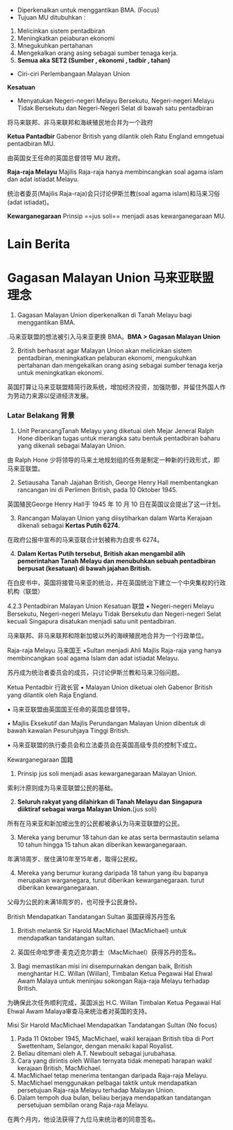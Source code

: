 - Diperkenalkan untuk menggantikan BMA. (Focus)
- Tujuan MU ditubuhkan :
1) Melicinkan sistem pentadbiran
2) Meningkatkan peiaburan ekonomi
3) Mnegukuhkan pertahanan
4) Mengekalkan orang asing sebagai sumber tenaga kerja. 
5) **Semua aka SET2 (Sumber , ekonomi , tadbir , tahan)**
- Ciri-ciri Perlembangaan Malayan Union

**Kesatuan**
- Menyatukan Negeri-negeri  Melayu Bersekutu, Negeri-negeri  Melayu Tidak Bersekutu dan Negeri-Negeri Selat di bawah satu pentadbiran

将马来联邦、非马来联邦和海峡殖民地合并为一个政府

**Ketua Pantadbir**
Gabenor British yang dilantik oleh Ratu England emngetuai pentadbiran MU.

由英国女王任命的英国总督领导 MU 政府。

**Raja-raja Melayu**
Majilis Raja-raja hanya membincangkan soal agama islam dan adat istiadat Melayu.

统治者委员(Majilis Raja-raja)会只讨论伊斯兰教(soal agama islam)和马来习俗(adat istiadat)。

**Kewarganegaraan**
Prinsip ==jus soli== menjadi asas kewarganegaraan MU.

# Lain Berita
# Gagasan Malayan Union 马来亚联盟理念
1. Gagasan Malayan Union diperkenalkan di Tanah Melayu bagi menggantikan BMA.

.马来亚联盟的想法被引入马来亚更换 BMA。**BMA > Gagasan Malayan Union**

2. British berhasrat agar Malayan Union akan melicinkan sistem pentadbiran, meningkatkan pelaburan ekonomi, mengukuhkan pertahanan dan mengekalkan orang asing sebagai sumber tenaga kerja untuk meningkatkan ekonomi.

英国打算让马来亚联盟精简行政系统，增加经济投资，加强防御，并留住外国人作为劳动力来源以促进经济发展。

### Latar Belakang 背景
1. Unit PerancangTanah Melayu yang diketuai oleh Mejar Jeneral Ralph Hone diberikan tugas untuk merangka satu bentuk pentadbiran baharu yang dikenali sebagai Malayan Union.

由 Ralph Hone 少将领导的马来土地规划组的任务是制定一种新的行政形式，即马来亚联盟。

2. Setiausaha Tanah Jajahan British, George Henry Hall membentangkan rancangan ini di Perlimen British, pada 10 Oktober 1945.

英国殖民George Henry Hall于 1945 年 10 月 10 日在英国议会提出了这一计划。

3. Rancangan Malayan Union yang diisytiharkan dalam Warta Kerajaan dikenali sebagai **Kertas Putih 6274.**

 在政府公报中宣布的马来亚联合计划被称为白皮书 6274。

4. **Dalam Kertas Putih tersebut, British akan mengambil alih pemerintahan Tanah Melayu dan menubuhkan sebuah pentadbiran berpusat (kesatuan) di bawah jajahan British.**

在白皮书中，英国将接管马来亚的统治，并在英国统治下建立一个中央集权的行政机构（联盟）


4.2.3 Pentadbiran Malayan Union
Kesatuan  联盟
▪ Negeri-negeri Melayu Bersekutu, Negeri-negeri Melayu Tidak Bersekutu dan Negeri-negeri Selat kecuali Singapura disatukan menjadi satu unit pentadbiran.

马来联邦、非马来联邦和除新加坡以外的海峡殖民地合并为一个行政单位。

Raja-raja Melayu  马来国王
▪Sultan menjadi Ahli Majlis Raja-raja yang hanya membincangkan soal agama Islam dan adat istiadat Melayu.

苏丹成为统治者委员会的成员，只讨论伊斯兰教和马来习俗问题。

Ketua Pentadbir  行政长官
▪ Malayan Union diketuai oleh Gabenor British yang dilantik oleh Raja England.

▪ 马来亚联盟由英国国王任命的英国总督领导。

▪ Majlis Eksekutif dan Majlis Perundangan Malayan Union dibentuk di bawah kawalan Pesuruhjaya Tinggi British.

▪ 马来亚联盟的执行委员会和立法委员会在英国高级专员的控制下成立。


Kewarganegaraan 国籍
1. Prinsip jus soli menjadi asas kewarganegaraan Malayan Union.

索利汁原则成为马来亚联盟公民的基础。

2. **Seluruh rakyat yang dilahirkan di Tanah Melayu dan Singapura diiktiraf sebagai warga Malayan Union.**(jus soli)

所有在马来亚和新加坡出生的公民都被承认为马来亚联盟的公民。

3. Mereka yang berumur 18 tahun dan ke atas serta bermastautin selama 10 tahun hingga 15 tahun akan diberikan kewarganegaraan.

年满18周岁、居住满10年至15年者，取得公民权。

4. Mereka yang berumur kurang daripada 18 tahun yang ibu bapanya merupakan warganegara, turut diberikan kewarganegaraan. turut diberikan kewarganegaraan.

 父母为公民的未满18周岁的，也可授予公民身份。
 
 British Mendapatkan Tandatangan Sultan 英国获得苏丹签名
1. British melantik Sir Harold MacMichael (MacMichael) untuk mendapatkan tandatangan sultan.

1. 英国任命哈罗德·麦克迈克尔爵士（MacMichael）获得苏丹的签名。

2. Bagi memastikan misi ini disempurnakan dengan baik, British menghantar H.C. Willan (Willan), Timbalan Ketua Pegawai Hal Ehwal Awam Malaya untuk meninjau sokongan Raja-raja Melayu terhadap British.

为确保此次任务顺利完成，英国派出 H.C. Willan Timbalan Ketua Pegawai Hal Ehwal Awam Malaya审查马来统治者对英国的支持。


Misi Sir Harold MacMichael Mendapatkan Tandatangan Sultan (No focus)
1. Pada 11 Oktober 1945, MacMichael, wakil kerajaan British tiba di Port Swettenham, Selangor, dengan menaiki kapal Royalist.
2. Beliau ditemani oleh A.T. Newboult sebagai jurubahasa.
3. Cara yang dirintis oleh Willan ternyata tidak menepati harapan wakil kerajaan British, MacMichael.
4. MacMichael tetap menerima tentangan daripada Raja-raja Melayu.
5. MacMichael menggunakan pelbagai taktik untuk mendapatkan persetujuan Raja-raja Melayu terhadap Malayan Union.
6. Dalam tempoh dua bulan, beliau berjaya mendapatkan tandatangan persetujuan sembilan orang Raja-raja Melayu.
 
 在两个月内，他设法获得了九位马来统治者的同意签名。
 

